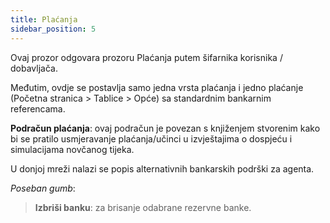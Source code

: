 ```yaml
---
title: Plaćanja 
sidebar_position: 5
---
```


Ovaj prozor odgovara prozoru Plaćanja putem šifarnika korisnika / dobavljača.

Međutim, ovdje se postavlja samo jedna vrsta plaćanja i jedno plaćanje (Početna stranica > Tablice > Opće) sa standardnim bankarnim referencama.

**Podračun plaćanja**: ovaj podračun je povezan s knjiženjem stvorenim kako bi se pratilo usmjeravanje plaćanja/učinci u izvještajima o dospjeću i simulacijama novčanog tijeka.

U donjoj mreži nalazi se popis alternativnih bankarskih podrški za agenta.

*Poseban gumb*:  
> **Izbriši banku**: za brisanje odabrane rezervne banke.